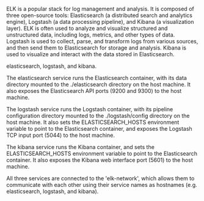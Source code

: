 ELK is a popular stack for log management and analysis. It is composed of three open-source tools: Elasticsearch (a distributed search and analytics engine), Logstash (a data processing pipeline), and Kibana (a visualization layer). ELK is often used to analyze and visualize structured and unstructured data, including logs, metrics, and other types of data. Logstash is used to collect, parse, and transform logs from various sources, and then send them to Elasticsearch for storage and analysis. Kibana is used to visualize and interact with the data stored in Elasticsearch.


elasticsearch, logstash, and kibana.

The elasticsearch service runs the Elasticsearch container, with its data directory mounted to the ./elasticsearch directory on the host machine. It also exposes the Elasticsearch API ports (9200 and 9300) to the host machine.

The logstash service runs the Logstash container, with its pipeline configuration directory mounted to the ./logstash/config directory on the host machine. It also sets the ELASTICSEARCH_HOSTS environment variable to point to the Elasticsearch container, and exposes the Logstash TCP input port (5044) to the host machine.

The kibana service runs the Kibana container, and sets the ELASTICSEARCH_HOSTS environment variable to point to the Elasticsearch container. It also exposes the Kibana web interface port (5601) to the host machine.

All three services are connected to the 'elk-network', which allows them to communicate with each other using their service names as hostnames
(e.g. elasticsearch, logstash, and kibana).
